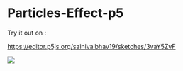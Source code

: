 # Particles-Effect-p5
Try it out on :

https://editor.p5js.org/sainivaibhav19/sketches/3vaY5ZvF

![](https://github.com/VaibhavSaini19/Particles-Effect-p5/blob/master/particles.gif)
